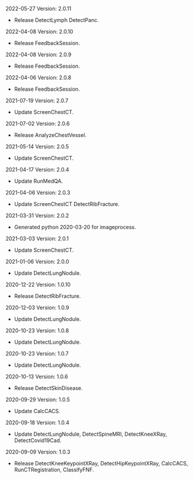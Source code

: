 2022-05-27 Version: 2.0.11
- Release DetectLymph DetectPanc.

2022-04-08 Version: 2.0.10
- Release FeedbackSession.

2022-04-08 Version: 2.0.9
- Release FeedbackSession.

2022-04-06 Version: 2.0.8
- Release FeedbackSession.

2021-07-19 Version: 2.0.7
- Update ScreenChestCT.

2021-07-02 Version: 2.0.6
- Release AnalyzeChestVessel.

2021-05-14 Version: 2.0.5
- Update ScreenChestCT.

2021-04-17 Version: 2.0.4
- Update RunMedQA.

2021-04-06 Version: 2.0.3
- Update ScreenChestCT DetectRibFracture.

2021-03-31 Version: 2.0.2
- Generated python 2020-03-20 for imageprocess.

2021-03-03 Version: 2.0.1
- Update ScreenChestCT.

2021-01-06 Version: 2.0.0
- Update DetectLungNodule.

2020-12-22 Version: 1.0.10
- Release DetectRibFracture.

2020-12-03 Version: 1.0.9
- Update DetectLungNodule.

2020-10-23 Version: 1.0.8
- Update DetectLungNodule.

2020-10-23 Version: 1.0.7
- Update DetectLungNodule.

2020-10-13 Version: 1.0.6
- Release DetectSkinDisease.

2020-09-29 Version: 1.0.5
- Update CalcCACS.

2020-09-18 Version: 1.0.4
- Update DetectLungNodule, DetectSpineMRI, DetectKneeXRay, DetectCovid19Cad.

2020-09-09 Version: 1.0.3
- Release DetectKneeKeypointXRay, DetectHipKeypointXRay, CalcCACS, RunCTRegistration, ClassifyFNF.


